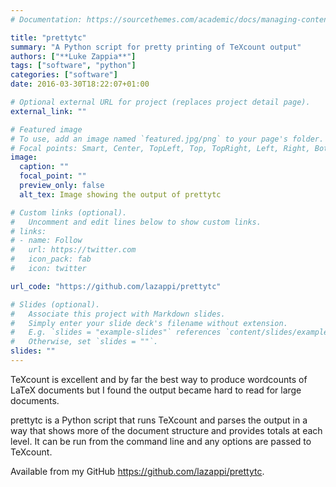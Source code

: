 ```yaml
---
# Documentation: https://sourcethemes.com/academic/docs/managing-content/

title: "prettytc"
summary: "A Python script for pretty printing of TeXcount output"
authors: ["**Luke Zappia**"]
tags: ["software", "python"]
categories: ["software"]
date: 2016-03-30T18:22:07+01:00

# Optional external URL for project (replaces project detail page).
external_link: ""

# Featured image
# To use, add an image named `featured.jpg/png` to your page's folder.
# Focal points: Smart, Center, TopLeft, Top, TopRight, Left, Right, BottomLeft, Bottom, BottomRight.
image:
  caption: ""
  focal_point: ""
  preview_only: false
  alt_tex: Image showing the output of prettytc

# Custom links (optional).
#   Uncomment and edit lines below to show custom links.
# links:
# - name: Follow
#   url: https://twitter.com
#   icon_pack: fab
#   icon: twitter

url_code: "https://github.com/lazappi/prettytc"

# Slides (optional).
#   Associate this project with Markdown slides.
#   Simply enter your slide deck's filename without extension.
#   E.g. `slides = "example-slides"` references `content/slides/example-slides.md`.
#   Otherwise, set `slides = ""`.
slides: ""
---
```


TeXcount is excellent and by far the best way to produce wordcounts of LaTeX
documents but I found the output became hard to read for large documents.

prettytc is a Python script that runs TeXcount and parses the output in a way
that shows more of the document structure and provides totals at each level. It
can be run from the command line and any options are passed to TeXcount.

Available from my GitHub https://github.com/lazappi/prettytc.
